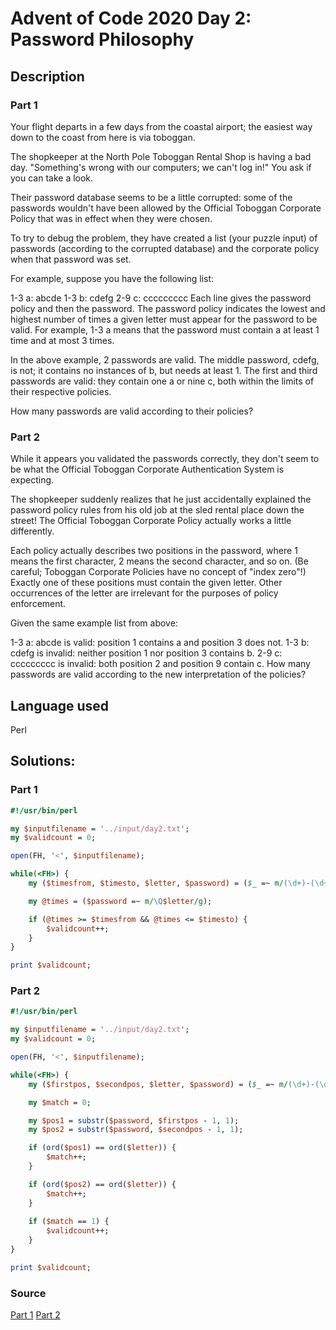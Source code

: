 # Advent of Code 2020 Day 2: Password Philosophy
## Description
### Part 1
Your flight departs in a few days from the coastal airport; the easiest way down to the coast from here is via toboggan.

The shopkeeper at the North Pole Toboggan Rental Shop is having a bad day. "Something's wrong with our computers; we can't log in!" You ask if you can take a look.

Their password database seems to be a little corrupted: some of the passwords wouldn't have been allowed by the Official Toboggan Corporate Policy that was in effect when they were chosen.

To try to debug the problem, they have created a list (your puzzle input) of passwords (according to the corrupted database) and the corporate policy when that password was set.

For example, suppose you have the following list:

1-3 a: abcde
1-3 b: cdefg
2-9 c: ccccccccc
Each line gives the password policy and then the password. The password policy indicates the lowest and highest number of times a given letter must appear for the password to be valid. For example, 1-3 a means that the password must contain a at least 1 time and at most 3 times.

In the above example, 2 passwords are valid. The middle password, cdefg, is not; it contains no instances of b, but needs at least 1. The first and third passwords are valid: they contain one a or nine c, both within the limits of their respective policies.

How many passwords are valid according to their policies?

### Part 2
While it appears you validated the passwords correctly, they don't seem to be what the Official Toboggan Corporate Authentication System is expecting.

The shopkeeper suddenly realizes that he just accidentally explained the password policy rules from his old job at the sled rental place down the street! The Official Toboggan Corporate Policy actually works a little differently.

Each policy actually describes two positions in the password, where 1 means the first character, 2 means the second character, and so on. (Be careful; Toboggan Corporate Policies have no concept of "index zero"!) Exactly one of these positions must contain the given letter. Other occurrences of the letter are irrelevant for the purposes of policy enforcement.

Given the same example list from above:

1-3 a: abcde is valid: position 1 contains a and position 3 does not.
1-3 b: cdefg is invalid: neither position 1 nor position 3 contains b.
2-9 c: ccccccccc is invalid: both position 2 and position 9 contain c.
How many passwords are valid according to the new interpretation of the policies?

## Language used
Perl

## Solutions:
### Part 1
```perl
#!/usr/bin/perl

my $inputfilename = '../input/day2.txt';
my $validcount = 0;

open(FH, '<', $inputfilename);

while(<FH>) {
    my ($timesfrom, $timesto, $letter, $password) = ($_ =~ m/(\d+)-(\d+)\s(\w):\s(\w+)/);

    my @times = ($password =~ m/\Q$letter/g);

    if (@times >= $timesfrom && @times <= $timesto) {
        $validcount++;
    }
}

print $validcount;
```

### Part 2
```perl
#!/usr/bin/perl

my $inputfilename = '../input/day2.txt';
my $validcount = 0;

open(FH, '<', $inputfilename);

while(<FH>) {
    my ($firstpos, $secondpos, $letter, $password) = ($_ =~ m/(\d+)-(\d+)\s(\w):\s(\w+)/);

    my $match = 0;

    my $pos1 = substr($password, $firstpos - 1, 1);
    my $pos2 = substr($password, $secondpos - 1, 1);

    if (ord($pos1) == ord($letter)) {
        $match++;
    }

    if (ord($pos2) == ord($letter)) {
        $match++;
    }
    
    if ($match == 1) {
        $validcount++;
    }
}

print $validcount;
```

### Source
[Part 1](./code/day2-1.pl)
[Part 2](./code/day2-2.pl)
